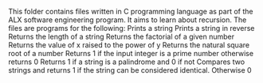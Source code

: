 This folder contains files written in C programming language as part of the ALX software engineering program. It aims to learn about recursion.
The files are programs for the following:
Prints a string
Prints a string in reverse
Returns the length of a string
Returns the factorial of a given number
Returns the value of x raised to the power of y
Returns the natural square root of a number
Returns 1 if the input integer is a prime number otherwise returns 0
Returns 1 if a string is a palindrome and 0 if not
Compares two strings and returns 1 if the string can be considered identical. Otherwise 0
